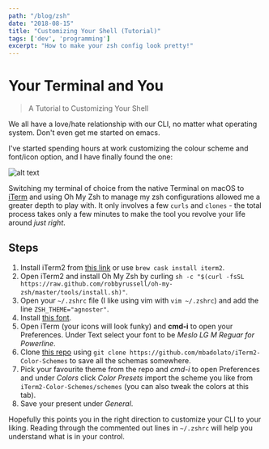```yaml
---
path: "/blog/zsh"
date: "2018-08-15"
title: "Customizing Your Shell (Tutorial)"
tags: ['dev', 'programming']
excerpt: "How to make your zsh config look pretty!"
---
```


# Your Terminal and You
> A Tutorial to Customizing Your Shell

We all have a love/hate relationship with our CLI, no matter what operating system. Don't even get me started on emacs.

I've started spending hours at work customizing the colour scheme and font/icon option, and I have finally found the one:

![alt text](https://storage.googleapis.com/kirubarajan-site.appspot.com/assets/img/zsh.png "Logo Title Text 1")

Switching my terminal of choice from the native Terminal on macOS to [iTerm](http://iterm2.com) and using Oh My Zsh to manage my zsh configurations allowed me a greater depth to play with. It only involves a few `curls` and `clones` - the total process takes only a few minutes to make the tool you revolve your life around *just right*.

## Steps
1. Install iTerm2 from [this link](http://iterm2.com) or use `brew cask install iterm2`.
2. Open iTerm2 and install Oh My Zsh by curling `sh -c "$(curl -fsSL https://raw.github.com/robbyrussell/oh-my-zsh/master/tools/install.sh)"`.
3. Open your `~/.zshrc` file (I like using vim with `vim ~/.zshrc`) and add the line `ZSH_THEME="agnoster"`.
4. Install [this font](https://github.com/powerline/fonts/blob/master/Meslo%20Slashed/Meslo%20LG%20M%20Regular%20for%20Powerline.ttf). 
5. Open iTerm (your icons will look funky) and **cmd-i** to open your Preferences. Under Text select your font to be *Meslo LG M Reguar for Powerline*.
6. Clone [this repo](https://github.com/mbadolato/iTerm2-Color-Schemes) using `git clone https://github.com/mbadolato/iTerm2-Color-Schemes` to save all the schemas somewhere. 
7. Pick your favourite theme from the repo and *cmd-i* to open Preferences and under *Colors* click *Color Presets* import the scheme you like from `iTerm2-Color-Schemes/schemes` (you can also tweak the colors at this tab).
8. Save your present under *General*.


Hopefully this points you in the right direction to customize your CLI to your liking. Reading through the commented out lines in `~/.zshrc` will help you understand what is in your control.
